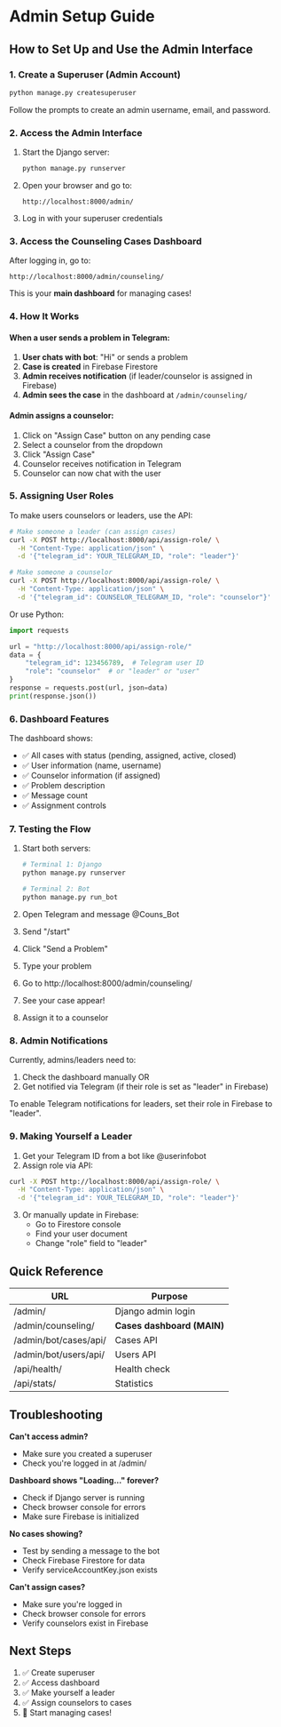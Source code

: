 # Admin Setup Guide

## How to Set Up and Use the Admin Interface

### 1. Create a Superuser (Admin Account)

```bash
python manage.py createsuperuser
```

Follow the prompts to create an admin username, email, and password.

### 2. Access the Admin Interface

1. Start the Django server:
   ```bash
   python manage.py runserver
   ```

2. Open your browser and go to:
   ```
   http://localhost:8000/admin/
   ```

3. Log in with your superuser credentials

### 3. Access the Counseling Cases Dashboard

After logging in, go to:
```
http://localhost:8000/admin/counseling/
```

This is your **main dashboard** for managing cases!

### 4. How It Works

#### When a user sends a problem in Telegram:

1. **User chats with bot**: "Hi" or sends a problem
2. **Case is created** in Firebase Firestore
3. **Admin receives notification** (if leader/counselor is assigned in Firebase)
4. **Admin sees the case** in the dashboard at `/admin/counseling/`

#### Admin assigns a counselor:

1. Click on "Assign Case" button on any pending case
2. Select a counselor from the dropdown
3. Click "Assign Case"
4. Counselor receives notification in Telegram
5. Counselor can now chat with the user

### 5. Assigning User Roles

To make users counselors or leaders, use the API:

```bash
# Make someone a leader (can assign cases)
curl -X POST http://localhost:8000/api/assign-role/ \
  -H "Content-Type: application/json" \
  -d '{"telegram_id": YOUR_TELEGRAM_ID, "role": "leader"}'

# Make someone a counselor
curl -X POST http://localhost:8000/api/assign-role/ \
  -H "Content-Type: application/json" \
  -d '{"telegram_id": COUNSELOR_TELEGRAM_ID, "role": "counselor"}'
```

Or use Python:
```python
import requests

url = "http://localhost:8000/api/assign-role/"
data = {
    "telegram_id": 123456789,  # Telegram user ID
    "role": "counselor"  # or "leader" or "user"
}
response = requests.post(url, json=data)
print(response.json())
```

### 6. Dashboard Features

The dashboard shows:
- ✅ All cases with status (pending, assigned, active, closed)
- ✅ User information (name, username)
- ✅ Counselor information (if assigned)
- ✅ Problem description
- ✅ Message count
- ✅ Assignment controls

### 7. Testing the Flow

1. Start both servers:
   ```bash
   # Terminal 1: Django
   python manage.py runserver
   
   # Terminal 2: Bot
   python manage.py run_bot
   ```

2. Open Telegram and message @Couns_Bot
3. Send "/start"
4. Click "Send a Problem"
5. Type your problem
6. Go to http://localhost:8000/admin/counseling/
7. See your case appear!
8. Assign it to a counselor

### 8. Admin Notifications

Currently, admins/leaders need to:
1. Check the dashboard manually OR
2. Get notified via Telegram (if their role is set as "leader" in Firebase)

To enable Telegram notifications for leaders, set their role in Firebase to "leader".

### 9. Making Yourself a Leader

1. Get your Telegram ID from a bot like @userinfobot
2. Assign role via API:
```bash
curl -X POST http://localhost:8000/api/assign-role/ \
  -H "Content-Type: application/json" \
  -d '{"telegram_id": YOUR_TELEGRAM_ID, "role": "leader"}'
```

3. Or manually update in Firebase:
   - Go to Firestore console
   - Find your user document
   - Change "role" field to "leader"

## Quick Reference

| URL | Purpose |
|-----|---------|
| /admin/ | Django admin login |
| /admin/counseling/ | **Cases dashboard (MAIN)** |
| /admin/bot/cases/api/ | Cases API |
| /admin/bot/users/api/ | Users API |
| /api/health/ | Health check |
| /api/stats/ | Statistics |

## Troubleshooting

**Can't access admin?**
- Make sure you created a superuser
- Check you're logged in at /admin/

**Dashboard shows "Loading..." forever?**
- Check if Django server is running
- Check browser console for errors
- Make sure Firebase is initialized

**No cases showing?**
- Test by sending a message to the bot
- Check Firebase Firestore for data
- Verify serviceAccountKey.json exists

**Can't assign cases?**
- Make sure you're logged in
- Check browser console for errors
- Verify counselors exist in Firebase

## Next Steps

1. ✅ Create superuser
2. ✅ Access dashboard
3. ✅ Make yourself a leader
4. ✅ Assign counselors to cases
5. 🎉 Start managing cases!

